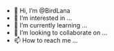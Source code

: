 - 👋 Hi, I’m @BirdLana
- 👀 I’m interested in ...
- 🌱 I’m currently learning ...
- 💞️ I’m looking to collaborate on ...
- 📫 How to reach me ...

<!---
BirdLana/BirdLana is a ✨ special ✨ repository because its `README.md` (this file) appears on your GitHub profile.
You can click the Preview link to take a look at your changes.
--->
